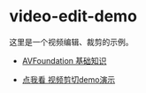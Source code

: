 # video-edit-demo

这里是一个视频编辑、裁剪的示例。

- [AVFoundation 基础知识](https://developer.apple.com/library/archive/documentation/AudioVideo/Conceptual/AVFoundationPG/Articles/00_Introduction.html#//apple_ref/doc/uid/TP40010188-CH1-SW3)

- [点我看 视频剪切demo演示](https://v.youku.com/v_show/id_XNDM2NzU0MzcwMA==.html?spm=a2h3j.8428770.3416059.1)